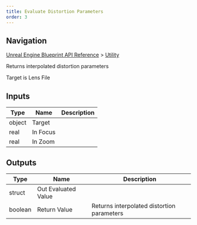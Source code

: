 ```yaml
---
title: Evaluate Distortion Parameters
order: 3
---
```

## Navigation

[Unreal Engine Blueprint API Reference](https://dev.epicgames.com/documentation/en-us/unreal-engine/BlueprintAPI) > [Utility](https://dev.epicgames.com/documentation/en-us/unreal-engine/BlueprintAPI/Utility)

Returns interpolated distortion parameters

Target is Lens File

## Inputs

| Type | Name | Description |
| --- | --- | --- |
| object | Target |  |
| real | In Focus |  |
| real | In Zoom |  |

## Outputs

| Type | Name | Description |
| --- | --- | --- |
| struct | Out Evaluated Value |  |
| boolean | Return Value | Returns interpolated distortion parameters |
